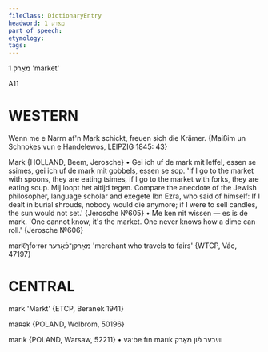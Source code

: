 ```yaml
---
fileClass: DictionaryEntry
headword: מאַרק 1
part_of_speech: 
etymology: 
tags: 
---
```

מאַרק 1
'market'

A11

WESTERN
========

Wenn me e Narrn af'n Mark schickt, freuen sich die Krämer.
{Maißim un Schnokes vun e Handelewos, LEIPZIG 1845: 43}

Mark {HOLLAND, Beem, Jerosche}
	•	Gei ich uf de mark mit leffel, essen se ssimes, gei ich uf de mark mit gobbels, essen se sop. 'If I go to the market with spoons, they are eating tsimes, if I go to the market with forks, they are eating soup. Mij loopt het altijd tegen. Compare the anecdote of the Jewish philosopher, language scholar and exegete Ibn Ezra, who said of himself: If I dealt in burial shrouds, nobody would die anymore; if I were to sell candles, the sun would not set.' {Jerosche №605}
	•	Me ken nit wissen — es is de mark. 'One cannot know, it's the market. One never knows how a dime can roll.' {Jerosche №606}

mark͡ŋfoˑrər מאַרקן־פֿאָרער 'merchant who travels to fairs' {WTCP, Vác, 47197}

CENTRAL
========

mark 'Markt' {ETCP, Beranek 1941}

maʀək {POLAND, Wolbrom, 50196}

marɩk {POLAND, Warsaw, 52211}
	•	vaˑbe fɩn marɩk ווײַבער פֿון מאַרק

